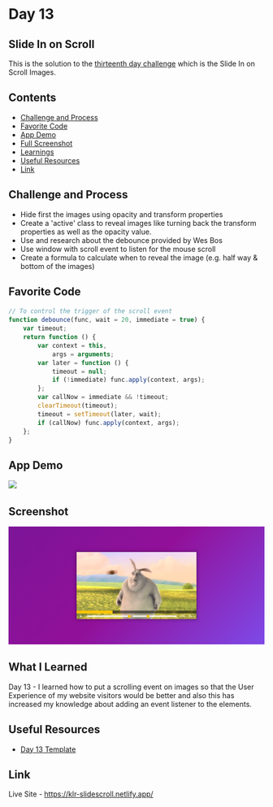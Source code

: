 # Day 13

## Slide In on Scroll

This is the solution to the
[thirteenth day challenge](https://javascript30.com/) which is the Slide In on
Scroll Images.

## Contents

- [Challenge and Process](#challenge-and-process)
- [Favorite Code](#favorite-code)
- [App Demo](#app-demo)
- [Full Screenshot](#screenshot)
- [Learnings](#what-i-learned)
- [Useful Resources](#useful-resources)
- [Link](#link)

## Challenge and Process

- Hide first the images using opacity and transform properties
- Create a 'active' class to reveal images like turning back the transform
  properties as well as the opacity value.
- Use and research about the debounce provided by Wes Bos
- Use window with scroll event to listen for the mouse scroll
- Create a formula to calculate when to reveal the image (e.g. half way & bottom
  of the images)

## Favorite Code

```js
// To control the trigger of the scroll event
function debounce(func, wait = 20, immediate = true) {
	var timeout;
	return function () {
		var context = this,
			args = arguments;
		var later = function () {
			timeout = null;
			if (!immediate) func.apply(context, args);
		};
		var callNow = immediate && !timeout;
		clearTimeout(timeout);
		timeout = setTimeout(later, wait);
		if (callNow) func.apply(context, args);
	};
}
```

## App Demo

![](https://github.com/Karllouise-code/javascript-30/blob/main/Day-13/images/slidescroll.gif)

## Screenshot

![](https://github.com/Karllouise-code/javascript-30/blob/day13/resources/fullscreenshot.png)

## What I Learned

Day 13 - I learned how to put a scrolling event on images so that the User
Experience of my website visitors would be better and also this has increased my
knowledge about adding an event listener to the elements.

## Useful Resources

- [Day 13 Template](https://github.com/wesbos/JavaScript30/tree/master/13%20-%20Slide%20in%20on%20Scroll)

## Link

Live Site - <https://klr-slidescroll.netlify.app/>
